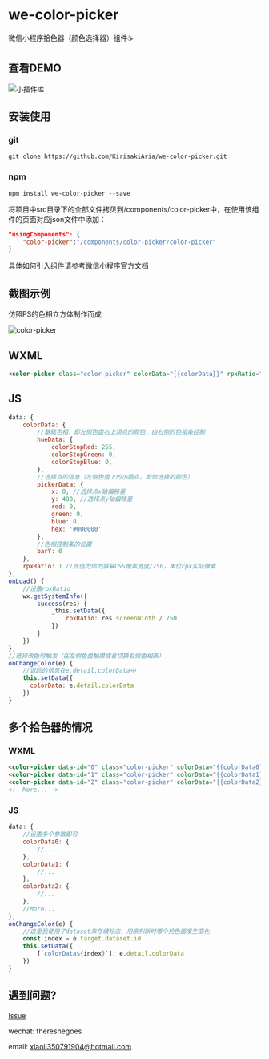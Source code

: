 # we-color-picker

微信小程序拾色器（颜色选择器）组件☕

## 查看DEMO

![小插件库](https://i.loli.net/2019/01/02/5c2c2f86cce15.jpg)

## 安装使用

### git

```
git clone https://github.com/KirisakiAria/we-color-picker.git
```

### npm

```
npm install we-color-picker --save
```

将项目中src目录下的全部文件拷贝到/components/color-picker中，在使用该组件的页面对应json文件中添加：
```json
"usingComponents": {
    "color-picker":"/components/color-picker/color-picker"
}
```
具体如何引入组件请参考[微信小程序官方文档](https://developers.weixin.qq.com/miniprogram/dev/framework/custom-component/wxml-wxss.html)

## 截图示例

仿照PS的色相立方体制作而成

![color-picker](https://i.loli.net/2019/01/02/5c2c2f86a2426.jpg)

## WXML

```HTML
<color-picker class="color-picker" colorData="{{colorData}}" rpxRatio="{{rpxRatio}}" bindchangecolor="onChangeColor"></color-picker>
```

## JS

```javascript
data: {
    colorData: {
        //基础色相，即左侧色盘右上顶点的颜色，由右侧的色相条控制
        hueData: {
            colorStopRed: 255,
            colorStopGreen: 0,
            colorStopBlue: 0,
        },
        //选择点的信息（左侧色盘上的小圆点，即你选择的颜色）
        pickerData: {
            x: 0, //选择点x轴偏移量
            y: 480, //选择点y轴偏移量
            red: 0, 
            green: 0,
            blue: 0, 
            hex: '#000000'
        },
        //色相控制条的位置
        barY: 0
    },
    rpxRatio: 1 //此值为你的屏幕CSS像素宽度/750，单位rpx实际像素
},
onLoad() {
    //设置rpxRatio
    wx.getSystemInfo({
        success(res) {
            _this.setData({
                rpxRatio: res.screenWidth / 750
            })
        }
    })
},
//选择改色时触发（在左侧色盘触摸或者切换右侧色相条）
onChangeColor(e) {
    //返回的信息在e.detail.colorData中
    this.setData({
      colorData: e.detail.colorData
    })
}
```

## 多个拾色器的情况

### WXML
```HTML
<color-picker data-id="0" class="color-picker" colorData="{{colorData0}}" rpxRatio="{{rpxRatio}}" bindchangecolor="onChangeColor"></color-picker>
<color-picker data-id="1" class="color-picker" colorData="{{colorData1}}" rpxRatio="{{rpxRatio}}" bindchangecolor="onChangeColor"></color-picker>
<color-picker data-id="2" class="color-picker" colorData="{{colorData2}}" rpxRatio="{{rpxRatio}}" bindchangecolor="onChangeColor"></color-picker>
<!--More...-->
```

### JS
```javascript
data: {
    //设置多个参数即可
    colorData0: {
        //...
    },
    colorData1: {
        //...
    },
    colorData2: {
        //...
    },
    //More...
},
onChangeColor(e) {
    //这里我使用了dataset来存储标志，用来判断时哪个拾色器发生变化
    const index = e.target.dataset.id
    this.setData({
        [`colorData${index}`]: e.detail.colorData
    })
}
```

## 遇到问题?

[Issue](https://github.com/KirisakiAria/we-color-picker/issues)

wechat: thereshegoes 

email: xiaoli350791904@hotmail.com
